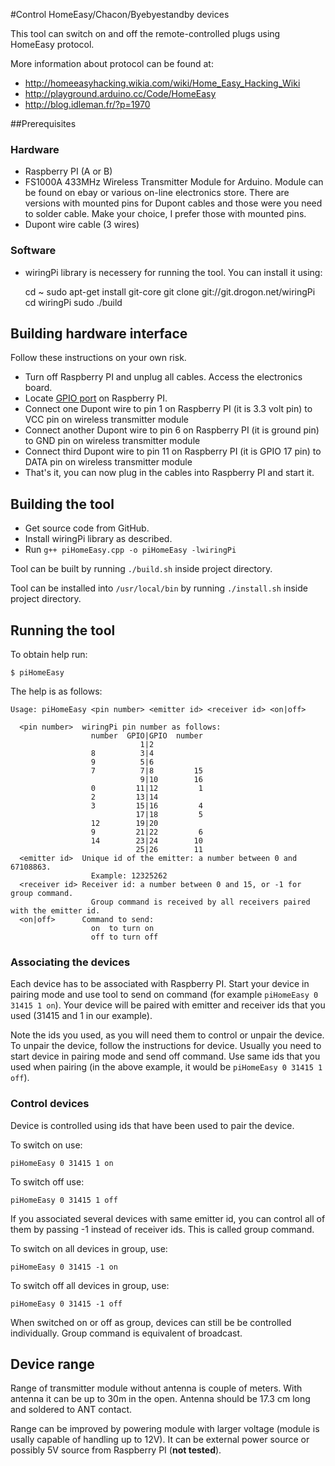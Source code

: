 #Control HomeEasy/Chacon/Byebyestandby devices

This tool can switch on and off the remote-controlled plugs using HomeEasy protocol.

More information about protocol can be found at:
- http://homeeasyhacking.wikia.com/wiki/Home_Easy_Hacking_Wiki
- http://playground.arduino.cc/Code/HomeEasy
- http://blog.idleman.fr/?p=1970

##Prerequisites

### Hardware

- Raspberry PI (A or B)
- FS1000A 433MHz Wireless Transmitter Module for Arduino. Module can be found on ebay or various on-line electronics store. There are versions with mounted pins for Dupont cables and those were you need to solder cable. Make your choice, I prefer those with mounted pins.
- Dupont wire cable (3 wires) 

### Software

- wiringPi library is necessery for running the tool. You can install it using:
    
    cd ~
	  sudo apt-get install git-core
    git clone git://git.drogon.net/wiringPi
    cd wiringPi
    sudo ./build

## Building hardware interface
Follow these instructions on your own risk.

- Turn off Raspberry PI and unplug all cables. Access the electronics board.
- Locate [GPIO port](http://elinux.org/RPi_Low-level_peripherals#General_Purpose_Input.2FOutput_.28GPIO.29) on Raspberry PI.
- Connect one Dupont wire to pin 1 on Raspberry PI (it is 3.3 volt pin) to VCC pin on wireless transmitter module
- Connect another Dupont wire to pin 6 on Raspberry PI (it is ground pin) to GND pin on wireless transmitter module
- Connect third Dupont wire to pin 11 on Raspberry PI (it is GPIO 17 pin) to DATA pin on wireless transmitter module
- That's it, you can now plug in the cables into Raspberry PI and start it.


## Building the tool

- Get source code from GitHub. 
- Install wiringPi library as described.
- Run `g++ piHomeEasy.cpp -o piHomeEasy -lwiringPi`

Tool can be built by running `./build.sh` inside project directory.

Tool can be installed into `/usr/local/bin` by running `./install.sh` inside project directory.

## Running the tool

To obtain help run:

	$ piHomeEasy
  
 The help is as follows:
 
    Usage: piHomeEasy <pin number> <emitter id> <receiver id> <on|off>

      <pin number>  wiringPi pin number as follows:
                      number  GPIO|GPIO  number
                                 1|2
                      8          3|4
                      9          5|6
                      7          7|8         15
                                 9|10        16
                      0         11|12         1
                      2         13|14
                      3         15|16         4
                                17|18         5
                      12        19|20
                      9         21|22         6
                      14        23|24        10
                                25|26        11
      <emitter id>  Unique id of the emitter: a number between 0 and 67108863.
                      Example: 12325262
      <receiver id> Receiver id: a number between 0 and 15, or -1 for group command.
                      Group command is received by all receivers paired with the emitter id.
      <on|off>      Command to send:
                      on  to turn on
                      off to turn off

### Associating the devices

Each device has to be associated with Raspberry PI. Start your device in pairing mode and use tool to send on command (for example `piHomeEasy 0 31415 1 on`). Your device will be paired with emitter and receiver ids that you used (31415 and 1 in our example).

Note the ids you used, as you will need them to control or unpair the device. To unpair the device, follow the instructions for device. Usually you need to start device in pairing mode and send off command. Use same ids that you used when pairing (in the above example, it would be `piHomeEasy 0 31415 1 off`). 

### Control devices

Device is controlled using ids that have been used to pair the device.

To switch on use:
    
    piHomeEasy 0 31415 1 on 

To switch off use:
    
    piHomeEasy 0 31415 1 off 
    
If you associated several devices with same emitter id, you can control all of them by passing -1 instead of receiver ids. This is called group command.

To switch on all devices in group, use:
    
    piHomeEasy 0 31415 -1 on 

To switch off all devices in group, use:
    
    piHomeEasy 0 31415 -1 off 

When switched on or off as group, devices can still be be controlled individually. Group command is equivalent of broadcast.
 
## Device range

Range of transmitter module without antenna is couple of meters. With antenna it can be up to 30m in the open. Antenna should be 17.3 cm long and soldered to ANT contact.

Range can be improved by powering module with larger voltage (module is usally capable of handling up to 12V). It can be external power source or possibly 5V source from Raspberry PI (**not tested**).
